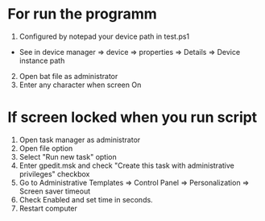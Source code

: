 # For run the programm 
1. Configured by notepad your device path in test.ps1
* See in device manager => device => properties => Details => Device instance path
2. Open bat file as administrator
3. Enter any character when screen On

# If screen locked when you run script
1. Open task manager as administrator
2. Open file option
3. Select "Run new task" option
4. Enter gpedit.msk and check "Create this task with administrative privileges" checkbox
5. Go to Administrative Templates => Control Panel => Personalization => Screen saver timeout
6. Check Enabled and set time in seconds.
7. Restart computer
